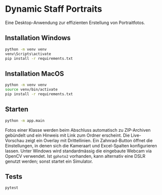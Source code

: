 # Dynamic Staff Portraits

Eine Desktop-Anwendung zur effizienten Erstellung von Portraitfotos.


## Installation Windows

```bash
python -m venv venv
venv\Scripts\activate
pip install -r requirements.txt
```

## Installation MacOS

```bash
python -m venv venv
source venv/bin/activate
pip install -r requirements.txt
```

## Starten

```bash
python -m app.main
```

Fotos einer Klasse werden beim Abschluss automatisch zu ZIP-Archiven gebündelt
und ein Hinweis mit Link zum Ordner erscheint. Die Live-Vorschau zeigt ein
Overlay mit Drittellinien. Ein Zahnrad-Button öffnet die Einstellungen, in
denen sich die Kameraart und Excel-Spalten konfigurieren lassen.
Unter Windows wird standardmässig die eingebaute Webcam via OpenCV verwendet.
Ist `gphoto2` vorhanden, kann alternativ eine DSLR genutzt werden; sonst startet
ein Simulator.

## Tests

```bash
pytest
```
